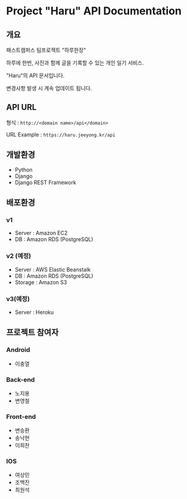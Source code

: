 # Project "Haru" API Documentation

## 개요

패스트캠퍼스 팀프로젝트 "하루한장"

하루에 한번, 사진과 함께 글을 기록할 수 있는 개인 일기 서비스.

"Haru"의 API 문서입니다.

변경사항 발생 시 계속 업데이트 됩니다.

## API URL

형식 : `http://<domain name>/api</domain>`

URL Example : `https://haru.jeeyong.kr/api`

## 개발환경

- Python
- Django
- Django REST Framework

## 배포환경

### v1

- Server : Amazon EC2
- DB : Amazon RDS (PostgreSQL)

### v2 (예정)

- Server : AWS Elastic Beanstalk
- DB : Amazon RDS (PostgreSQL)
- Storage : Amazon S3

### v3(예정)

- Server : Heroku

## 프로젝트 참여자

### Android

- 이충열

### Back-end

- 노지용
- 변영철

### Front-end

- 변승환
- 송낙현
- 이희찬

### IOS

- 여상민
- 조백진
- 최원석
